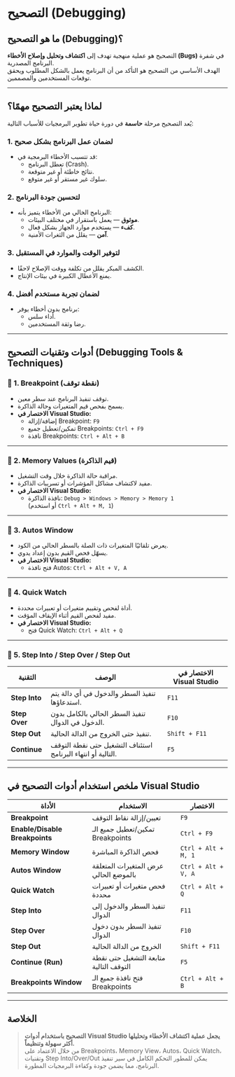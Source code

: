 # التصحيح (Debugging)

## ما هو التصحيح (Debugging)؟

التصحيح هو عملية منهجية تهدف إلى **اكتشاف وتحليل وإصلاح الأخطاء (Bugs)** في شفرة البرنامج المصدرية.  
الهدف الأساسي من التصحيح هو التأكد من أن البرنامج يعمل بالشكل المطلوب ويحقق توقعات المستخدمين والمصممين.

---

## لماذا يعتبر التصحيح مهمًا؟

يُعد التصحيح مرحلة **حاسمة** في دورة حياة تطوير البرمجيات للأسباب التالية:

### 1. لضمان عمل البرنامج بشكل صحيح
- قد تتسبب الأخطاء البرمجية في:
  - تعطل البرنامج (Crash).
  - نتائج خاطئة أو غير متوقعة.
  - سلوك غير مستقر أو غير متوقع.

### 2. لتحسين جودة البرنامج
- البرنامج الخالي من الأخطاء يتميز بأنه:
  - **موثوق** — يعمل باستقرار في مختلف البيئات.
  - **كفء** — يستخدم موارد الجهاز بشكل فعال.
  - **آمن** — يقلل من الثغرات الأمنية.

### 3. لتوفير الوقت والموارد في المستقبل
- الكشف المبكر يقلل من تكلفة ووقت الإصلاح لاحقًا.
- يمنع الأعطال الكبيرة في بيئات الإنتاج.

### 4. لضمان تجربة مستخدم أفضل
- برنامج بدون أخطاء يوفر:
  - أداء سلس.
  - رضا وثقة المستخدمين.

---

## أدوات وتقنيات التصحيح (Debugging Tools & Techniques)

### 🔸 1. Breakpoint (نقطة توقف)
- توقف تنفيذ البرنامج عند سطر معين.
- يسمح بفحص قيم المتغيرات وحالة الذاكرة.
- **الاختصار في Visual Studio:**  
  - إضافة/إزالة Breakpoint: `F9`
  - تمكين/تعطيل جميع Breakpoints: `Ctrl + F9`
  - نافذة Breakpoints: `Ctrl + Alt + B`

---

### 🔸 2. Memory Values (قيم الذاكرة)
- مراقبة حالة الذاكرة خلال وقت التشغيل.
- مفيد لاكتشاف مشاكل المؤشرات أو تسريبات الذاكرة.
- **الاختصار في Visual Studio:**  
  - نافذة الذاكرة: `Debug > Windows > Memory > Memory 1`  
    (أو استخدم `Ctrl + Alt + M, 1`)

---

### 🔸 3. Autos Window
- يعرض تلقائيًا المتغيرات ذات الصلة بالسطر الحالي من الكود.
- يسهّل فحص القيم بدون إعداد يدوي.
- **الاختصار في Visual Studio:**  
  - فتح نافذة Autos: `Ctrl + Alt + V, A`

---

### 🔸 4. Quick Watch
- أداة لفحص وتقييم متغيرات أو تعبيرات محددة.
- مفيد لفحص القيم أثناء الإيقاف المؤقت.
- **الاختصار في Visual Studio:**  
  - فتح Quick Watch: `Ctrl + Alt + Q`

---

### 🔸 5. Step Into / Step Over / Step Out

| التقنية        | الوصف                               | الاختصار في Visual Studio |
| ------------- | ----------------------------------- | ------------------------ |
| **Step Into** | تنفيذ السطر والدخول في أي دالة يتم استدعاؤها. | `F11`                    |
| **Step Over** | تنفيذ السطر الحالي بالكامل بدون الدخول في الدوال. | `F10`                    |
| **Step Out**  | تنفيذ حتى الخروج من الدالة الحالية.  | `Shift + F11`            |
| **Continue**  | استئناف التشغيل حتى نقطة التوقف التالية أو انتهاء البرنامج. | `F5` |

---

## ملخص استخدام أدوات التصحيح في Visual Studio

| الأداة               | الاستخدام                                    | الاختصار             |
| ------------------ | ---------------------------------------- | -------------------- |
| **Breakpoint**      | تعيين/إزالة نقاط التوقف                       | `F9`                 |
| **Enable/Disable Breakpoints** | تمكين/تعطيل جميع الـ Breakpoints     | `Ctrl + F9`          |
| **Memory Window**   | فحص الذاكرة المباشرة                          | `Ctrl + Alt + M, 1`  |
| **Autos Window**    | عرض المتغيرات المتعلقة بالموضع الحالي          | `Ctrl + Alt + V, A`  |
| **Quick Watch**     | فحص متغيرات أو تعبيرات محددة                  | `Ctrl + Alt + Q`     |
| **Step Into**       | تنفيذ السطر والدخول إلى الدوال                 | `F11`                |
| **Step Over**       | تنفيذ السطر بدون دخول الدوال                   | `F10`                |
| **Step Out**        | الخروج من الدالة الحالية                       | `Shift + F11`        |
| **Continue (Run)**  | متابعة التشغيل حتى نقطة التوقف التالية        | `F5`                 |
| **Breakpoints Window** | فتح نافذة جميع الـ Breakpoints             | `Ctrl + Alt + B`     |

---

## الخلاصة

> **التصحيح باستخدام أدوات Visual Studio يجعل عملية اكتشاف الأخطاء وتحليلها أكثر سهولة وتنظيماً.**  
> من خلال الاعتماد على Breakpoints، Memory View، Autos، Quick Watch، وتقنيات Step Into/Over/Out يمكن للمطور التحكم الكامل في سير تنفيذ البرنامج، مما يضمن جودة وكفاءة البرمجيات المطورة.

